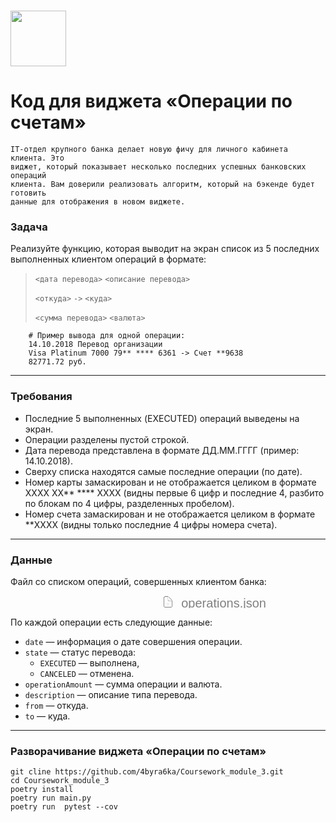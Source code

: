 # <img src="https://skyengpublic.notion.site/icons/castle_green.svg?mode=dark" width="89"/>

# Код для виджета «Операции по счетам»


    IT-отдел крупного банка делает новую фичу для личного кабинета клиента. Это
    виджет, который показывает несколько последних успешных банковских операций
    клиента. Вам доверили реализовать алгоритм, который на бэкенде будет готовить
    данные для отображения в новом виджете.

### Задача

Реализуйте функцию, которая выводит на экран список из 5 последних выполненных клиентом операций в формате:

>  `<дата перевода>` `<описание перевода>`
> 
>  `<откуда>` `->` `<куда>`
> 
>  `<сумма перевода>` `<валюта>`

```
    # Пример вывода для одной операции:
    14.10.2018 Перевод организации
    Visa Platinum 7000 79** **** 6361 -> Счет **9638
    82771.72 руб.
```
***
### Требования
* Последние 5 выполненных (EXECUTED) операций выведены на экран.
* Операции разделены пустой строкой.
* Дата перевода представлена в формате ДД.ММ.ГГГГ (пример: 14.10.2018).
* Сверху списка находятся самые последние операции (по дате).
* Номер карты замаскирован и не отображается целиком в формате  XXXX XX** **** XXXX (видны первые 6 цифр и последние 4, разбито по блокам по 4 цифры, разделенных пробелом).
* Номер счета замаскирован и не отображается целиком в формате  **XXXX 
(видны только последние 4 цифры номера счета).
***
### Данные
Файл со списком операций, совершенных клиентом банка:


[<svg viewBox="0 0 16 16" style="width: 100%; height: 20px; display: block; /*! fill: inherit; */ flex-shrink: 0; backface-visibility: hidden;">
<path stroke="white" d="M4.35645 15.4678H11.6367C13.0996 15.4678 13.8584 14.6953 13.8584 13.2256V7.02539C13.8584 6.0752 13.7354 5.6377 13.1406 5.03613L9.55176 1.38574C8.97754 0.804688 8.50586 0.667969 7.65137 0.667969H4.35645C2.89355 0.667969 2.13477 1.44043 2.13477 2.91016V13.2256C2.13477 14.7021 2.89355 15.4678 4.35645 15.4678ZM4.46582 14.1279C3.80273 14.1279 3.47461 13.7793 3.47461 13.1436V2.99219C3.47461 2.36328 3.80273 2.00781 4.46582 2.00781H7.37793V5.75391C7.37793 6.73145 7.86328 7.20312 8.83398 7.20312H12.5186V13.1436C12.5186 13.7793 12.1836 14.1279 11.5205 14.1279H4.46582ZM8.95703 6.02734C8.67676 6.02734 8.56055 5.9043 8.56055 5.62402V2.19238L12.334 6.02734H8.95703ZM8.59473 12.7266V10.6279L8.54004 9.56152L9.06641 10.1152L9.59277 10.6484C9.68848 10.7646 9.8457 10.833 9.98926 10.833C10.2969 10.833 10.5293 10.6143 10.5293 10.3066C10.5293 10.1357 10.4678 10.0127 10.3379 9.90332L8.45117 8.16699C8.29395 8.02344 8.16406 7.96191 7.99316 7.96191C7.8291 7.96191 7.69922 8.02344 7.54199 8.16699L5.65527 9.90332C5.52539 10.0127 5.46387 10.1357 5.46387 10.3066C5.46387 10.6143 5.68945 10.833 6.00391 10.833C6.14746 10.833 6.29785 10.7646 6.40039 10.6484L6.92676 10.1152L7.45312 9.56152L7.39844 10.6279V12.7266C7.39844 13.0547 7.67188 13.3008 7.99316 13.3008C8.32129 13.3008 8.59473 13.0547 8.59473 12.7266Z"></path>
<g font-size="16" font-family="sans-serif" fill="gray" stroke="none" text-anchor="small">
    <text x="25" y="15" dy="0">operations.json</text>
  </g>
</svg>](https://skyengpublic.notion.site/signed/https%3A%2F%2Fs3-us-west-2.amazonaws.com%2Fsecure.notion-static.com%2Fd22c7143-d55e-4f1d-aa98-e9b15e5e5efc%2Foperations.json?id=f11058ed-10ad-42ea-a13d-aad1945e5421&table=block&spaceId=0771f0bb-b4cb-4a14-bc05-94cbd33fc70d&name=operations.json&cache=v2)

По каждой операции есть следующие данные:
- `date` — информация о дате совершения операции.
- `state` — статус перевода:
    - `EXECUTED`  — выполнена,
    - `CANCELED`  — отменена.
- `operationAmount` — сумма операции и валюта.
- `description` — описание типа перевода.
- `from` — откуда.
- `to` — куда.
***

### Разворачивание виджета «Операции по счетам»
    git cline https://github.com/4byra6ka/Coursework_module_3.git
    cd Coursework_module_3
    poetry install
    poetry run main.py
    poetry run  pytest --cov
